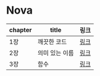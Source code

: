 # Nova

| chapter | title | 링크 | 
| - | - | - |
| 1장 | 깨끗한 코드 | [링크](ch1_clean_code.md) |
| 2장 | 의미 있는 이름 | [링크](ch2_naming.md) |
| 3장 | 함수 | [링크](ch3_method.md) |